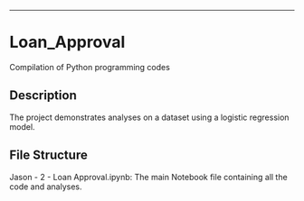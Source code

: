 ---
# Loan_Approval
Compilation of Python programming codes

## Description
  The project demonstrates analyses on a dataset using a logistic regression model.

## File Structure
  Jason - 2 - Loan Approval.ipynb: The main Notebook file containing all the code and analyses.
